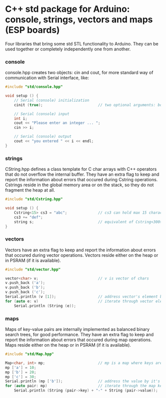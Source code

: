 # C++ std package for Arduino: console, strings, vectors and maps (ESP boards)


Four libraries that bring some std STL functionality to Arduino. They can be used together or completely independently one from another.


### console


console.hpp creates two objects: cin and cout, for more standard way of communication with Serial interface, like:


```C++
#include "std/console.hpp"

void setup () {
    // Serial (console) initialization
    cinit (true);                         // two optional arguments: bool waitForSerial = false, unsigned int serialSpeed = 115200

    // Serial (console) input
    int i;
    cout << "Please enter an integer ... ";
    cin >> i;

    // Serial (console) output
    cout << "you entered " << i << endl;
}
```


### strings


CString.hpp defines a class template for C char arrays with C++ operators that do not overflow the internal buffer. They have an extra flag to keep and report the information about errors that occured during Cstring operations. Cstrings reside in the global memory area or on the stack, so they do not fragment the heap at all.


```C++
#include "std/Cstring.hpp"

void setup () {
    Cstring<15> cs3 = "abc";              // cs3 can hold max 15 characters and is assigned "abc" value after construction
    cs3 += "def";
    string s;                             // equivalent of Cstring<300>
}
```


### vectors


Vectors have an extra flag to keep and report the information about errors that occured during vector operations. Vectors reside either on the heap or in PSRAM (if it is available).


```C++
#include "std/vector.hpp"

vector<char> v;                           // v is vector of chars
v.push_back ('a');
v.push_back ('b');
v.push_back ('c');
Serial.println (v [1]);                   // address vector's element by it's position
for (auto e: v)                           // iterate through vector elements
    Serial.println (String (e));  
```


### maps


Maps of key-value pairs are internally implemented as balanced binary search trees, for good performance. They have an extra flag to keep and report the information about errors that occured during map operations. Maps reside either on the heap or in PSRAM (if it is available).


```C++
#include "std/Map.hpp"

Map<char, int> mp;                        // mp is a map where keys are chars and values are integers
mp ['a'] = 10;
mp ['b'] = 20;
mp ['c'] = 30;
Serial.println (mp ['b']);                // address the value by it's key 
for (auto pair: mp)                       // iterate through the map key-value pairs
    Serial.println (String (pair->key) + "-" + String (pair->value));
```
